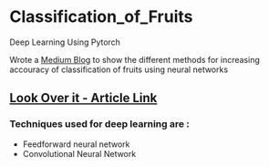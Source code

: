 # Classification_of_Fruits
Deep Learning Using Pytorch 

Wrote a [Medium Blog](https://github.com/shwetanshutech/Classification_of_fruit360data/blob/master/image.png)
to show the different methods for increasing accouracy of classification of fruits using neural networks
## [Look Over it - Article Link](https://medium.com/@skillatimportantwork/sparking-new-interest-in-deep-learning-69c6a02d4f85?source=friends_link&sk=3f8843a42691048eda2c163dcb089256)

### Techniques used for deep learning are :
* Feedforward neural network
* Convolutional Neural Network
